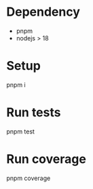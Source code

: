 # Dependency
- pnpm
- nodejs > 18

# Setup
pnpm i

# Run tests
pnpm test

# Run coverage
pnpm coverage

